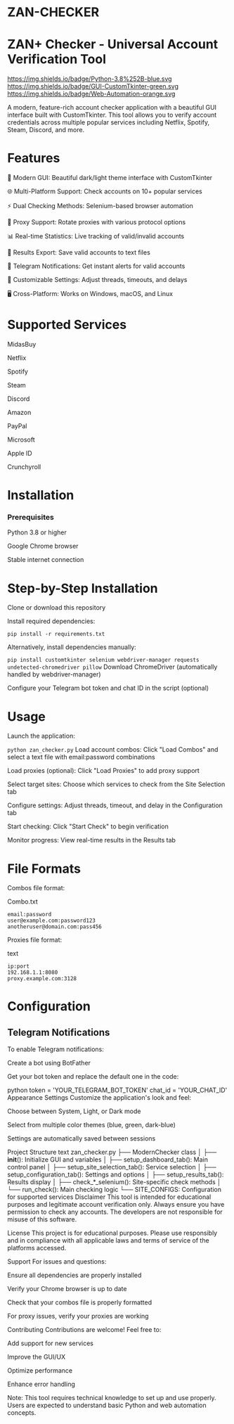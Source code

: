 # ZAN-CHECKER
# ZAN+ Checker - Universal Account Verification Tool
https://img.shields.io/badge/Python-3.8%252B-blue.svg
https://img.shields.io/badge/GUI-CustomTkinter-green.svg
https://img.shields.io/badge/Web-Automation-orange.svg

A modern, feature-rich account checker application with a beautiful GUI interface built with CustomTkinter. This tool allows you to verify account credentials across multiple popular services including Netflix, Spotify, Steam, Discord, and more.

# Features
🎨 Modern GUI: Beautiful dark/light theme interface with CustomTkinter

🌐 Multi-Platform Support: Check accounts on 10+ popular services

⚡ Dual Checking Methods: Selenium-based browser automation

🔄 Proxy Support: Rotate proxies with various protocol options

📊 Real-time Statistics: Live tracking of valid/invalid accounts

💾 Results Export: Save valid accounts to text files

🔔 Telegram Notifications: Get instant alerts for valid accounts

🎯 Customizable Settings: Adjust threads, timeouts, and delays

🖥️ Cross-Platform: Works on Windows, macOS, and Linux

# Supported Services
MidasBuy

Netflix

Spotify

Steam

Discord

Amazon

PayPal

Microsoft

Apple ID

Crunchyroll

# Installation
### Prerequisites
Python 3.8 or higher

Google Chrome browser

Stable internet connection

# Step-by-Step Installation
Clone or download this repository

Install required dependencies:

```
pip install -r requirements.txt
```
Alternatively, install dependencies manually:


`pip install customtkinter selenium webdriver-manager requests undetected-chromedriver pillow`
Download ChromeDriver (automatically handled by webdriver-manager)

Configure your Telegram bot token and chat ID in the script (optional)

# Usage
Launch the application:


`python zan_checker.py`
Load account combos: Click "Load Combos" and select a text file with email:password combinations

Load proxies (optional): Click "Load Proxies" to add proxy support

Select target sites: Choose which services to check from the Site Selection tab

Configure settings: Adjust threads, timeout, and delay in the Configuration tab

Start checking: Click "Start Check" to begin verification

Monitor progress: View real-time results in the Results tab

# File Formats
Combos file format:

Combo.txt
```
email:password
user@example.com:password123
anotheruser@domain.com:pass456
```
Proxies file format:

text
```
ip:port
192.168.1.1:8080
proxy.example.com:3128
```
# Configuration
## Telegram Notifications
To enable Telegram notifications:

Create a bot using BotFather

Get your bot token and replace the default one in the code:

python
token = 'YOUR_TELEGRAM_BOT_TOKEN'
chat_id = 'YOUR_CHAT_ID'
Appearance Settings
Customize the application's look and feel:

Choose between System, Light, or Dark mode

Select from multiple color themes (blue, green, dark-blue)

Settings are automatically saved between sessions

Project Structure
text
zan_checker.py
├── ModernChecker class
│   ├── __init__(): Initialize GUI and variables
│   ├── setup_dashboard_tab(): Main control panel
│   ├── setup_site_selection_tab(): Service selection
│   ├── setup_configuration_tab(): Settings and options
│   ├── setup_results_tab(): Results display
│   ├── check_*_selenium(): Site-specific check methods
│   └── run_check(): Main checking logic
└── SITE_CONFIGS: Configuration for supported services
Disclaimer
This tool is intended for educational purposes and legitimate account verification only. Always ensure you have permission to check any accounts. The developers are not responsible for misuse of this software.

License
This project is for educational purposes. Please use responsibly and in compliance with all applicable laws and terms of service of the platforms accessed.

Support
For issues and questions:

Ensure all dependencies are properly installed

Verify your Chrome browser is up to date

Check that your combos file is properly formatted

For proxy issues, verify your proxies are working

Contributing
Contributions are welcome! Feel free to:

Add support for new services

Improve the GUI/UX

Optimize performance

Enhance error handling

Note: This tool requires technical knowledge to set up and use properly. Users are expected to understand basic Python and web automation concepts.
